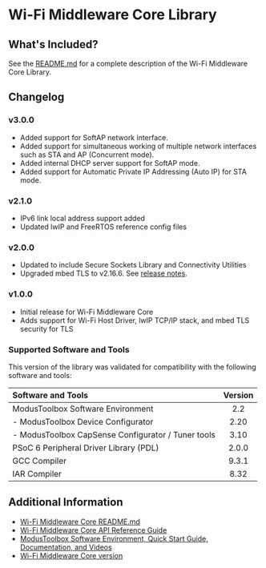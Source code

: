 # Wi-Fi Middleware Core Library

## What's Included?
See the [README.md](./README.md) for a complete description of the Wi-Fi Middleware Core Library.

## Changelog
### v3.0.0
* Added support for SoftAP network interface.
* Added support for simultaneous working of multiple network interfaces such as STA and AP (Concurrent mode).
* Added internal DHCP server support for SoftAP mode.
* Added support for Automatic Private IP Addressing (Auto IP) for STA mode.

### v2.1.0
* IPv6 link local address support added
* Updated lwIP and FreeRTOS reference config files

### v2.0.0
* Updated to include Secure Sockets Library and Connectivity Utilities
* Upgraded mbed TLS to v2.16.6. See [release notes](https://tls.mbed.org/tech-updates/releases/mbedtls-2.16.6-and-2.7.15-released).

### v1.0.0
* Initial release for Wi-Fi Middleware Core
* Adds support for Wi-Fi Host Driver, lwIP TCP/IP stack, and mbed TLS security for TLS

### Supported Software and Tools
This version of the library was validated for compatibility with the following software and tools:

| Software and Tools                                      | Version |
| :---                                                    | :----:  |
| ModusToolbox Software Environment                       | 2.2     |
| - ModusToolbox Device Configurator                      | 2.20    |
| - ModusToolbox CapSense Configurator / Tuner tools      | 3.10    |
| PSoC 6 Peripheral Driver Library (PDL)                  | 2.0.0   |
| GCC Compiler                                            | 9.3.1   |
| IAR Compiler                                            | 8.32    |

## Additional Information
* [Wi-Fi Middleware Core README.md](./README.md)
* [Wi-Fi Middleware Core API Reference Guide](https://cypresssemiconductorco.github.io/wifi-mw-core/api_reference_manual/html/index.html)
* [ModusToolbox Software Environment, Quick Start Guide, Documentation, and Videos](https://www.cypress.com/products/modustoolbox-software-environment)
* [Wi-Fi Middleware Core version](./version.txt)
